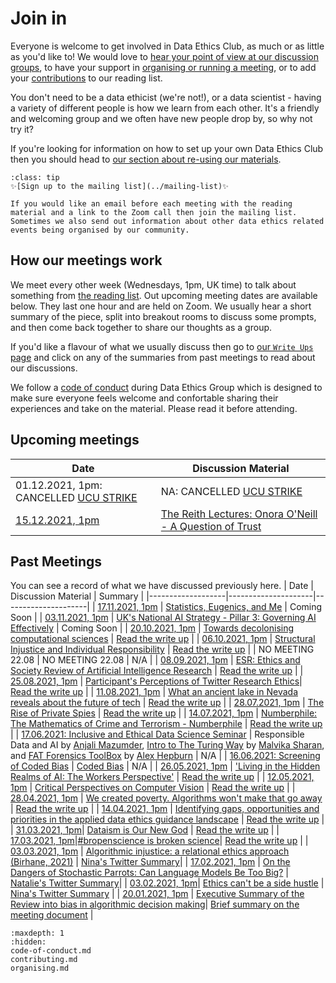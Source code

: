 # Join in

Everyone is welcome to get involved in Data Ethics Club, as much or as little as you'd like to! We would love to [hear your point of view at our discussion groups](#upcoming-meetings), to have your support in [organising or running a meeting](organising), or to add your [contributions](contributing) to our reading list.  

You don't need to be a data ethicist (we're not!), or a data scientist - having a variety of different people is how we learn from each other. It's a friendly and welcoming group and we often have new people drop by, so why not try it?  

If you're looking for information on how to set up your own Data Ethics Club then you should head to [our section about re-using our materials](../how_to/reuse_dec). 

```{admonition} Stay up to date
:class: tip
✨[Sign up to the mailing list](../mailing-list)✨  

If you would like an email before each meeting with the reading material and a link to the Zoom call then join the mailing list.
Sometimes we also send out information about other data ethics related events being organised by our community. 

```

## How our meetings work

We meet every other week (Wednesdays, 1pm, UK time) to talk about something from [the reading list](../reading-list).
Out upcoming meeting dates are available below. They last one hour and are held on Zoom. 
We usually hear a short summary of the piece, split into breakout rooms to discuss some prompts, and then come back together to share our thoughts as a group. 

If you'd like a flavour of what we usually discuss then go to [our `Write Ups` page](../write_ups/write-ups) and click on any of the summaries from past meetings to read about our discussions.

We follow a [code of conduct](code-of-conduct) during Data Ethics Group which is designed to make sure everyone feels welcome and confortable sharing their experiences and take on the material. 
Please read it before attending.


## Upcoming meetings

| Date                                      | Discussion Material |
|--------------------------------------------------------|---------------------|
| 01.12.2021, 1pm: CANCELLED  [UCU STRIKE](https://www.ucu.org.uk/article/11872/Universities-to-be-hit-with-three-days-of-strikes-in-December) | NA: CANCELLED [UCU STRIKE](https://www.ucu.org.uk/article/11872/Universities-to-be-hit-with-three-days-of-strikes-in-December) |
| [15.12.2021, 1pm](meetings/2021/12-december/15-12-21_meeting) | [The Reith Lectures: Onora O'Neill - A Question of Trust](https://www.bbc.co.uk/programmes/p00ghvd8)|

## Past Meetings

You can see a record of what we have discussed previously here.
| Date | Discussion Material | Summary |
|-------------------|---------------------|---------------------|
| [17.11.2021, 1pm](meetings/2021/11-november/17-11-21_meeting) | [Statistics, Eugenics, and Me](https://towardsdatascience.com/statistics-eugenics-and-me-29eaf43efac7) | Coming Soon |
| [03.11.2021, 1pm](meetings/2021/11-november/03-11-2021_meeting) | [UK's National AI Strategy - Pillar 3: Governing AI Effectively](https://www.gov.uk/government/publications/national-ai-strategy/national-ai-strategy-html-version#pillar-3-governing-ai-effectively) | Coming Soon |
| [20.10.2021, 1pm](meetings/2021/10-october/20-10-21_meeting) | [Towards decolonising computational sciences](https://arxiv.org/pdf/2009.14258.pdf) | [Read the write up](../write_ups/2021/20-10-21_writeup) |
| [06.10.2021, 1pm](meetings/2021/10-october/06-10-21_meeting) | [Structural Injustice and Individual Responsibility](https://www.abc.net.au/radionational/programs/philosopherszone/structural-injustice-and-individual-responsibility/13486680) | [Read the write up](../write_ups/2021/06-10-21_writeup) |
| NO MEETING 22.08 | NO MEETING 22.08 | N/A |
| [08.09.2021, 1pm](meetings/2021/09-september/08-09-2021_meeting) | [ESR: Ethics and Society Review of Artificial Intelligence Research](https://arxiv.org/pdf/2106.11521.pdf) | [Read the write up](../write_ups/2021/08-09-21_writeup) |
| [25.08.2021, 1pm](meetings/2021/08-august/25-08-2021_meeting.md) | [Participant's Perceptions of Twitter Research Ethics](https://journals.sagepub.com/doi/10.1177/2056305118763366)| [Read the write up](../write_ups/2021/25-08-21_writeup) |
| [11.08.2021, 1pm](meetings/2021/08-august/11-08-2021_meeting.md) | [What an ancient lake in Nevada reveals about the future of tech](https://www.fastcompany.com/90618225/what-an-ancient-lake-in-nevada-reveals-about-the-future-of-tech) | [Read the write up](../write_ups/2021/11-08-21_writeup) |
| [28.07.2021, 1pm](meetings/2021/07-july/28-07-2021_meeting.md) | [The Rise of Private Spies](https://newrepublic.com/article/161913/we-are-bellingcat-spooked-private-investigators) |  [Read the write up](../write_ups/2021/28-07-21_writeup) |
| [14.07.2021, 1pm](meetings/2021/07-july/14-07-2021_meeting) | [Numberphile: The Mathematics of Crime and Terrorism - Numberphile](https://www.youtube.com/watch?v=lCjspXB5F4A) |  [Read the write up](../write_ups/2021/14-07-21_writeup) |
| [17.06.2021: Inclusive and Ethical Data Science Seminar](https://www.eventbrite.co.uk/e/inclusive-and-ethical-data-science-tickets-154266849299#) | Responsible Data and AI by [Anjali Mazumder](https://www.turing.ac.uk/people/researchers/anjali-mazumder),  [Intro to The Turing Way](https://zenodo.org/record/4969380) by [Malvika Sharan](https://malvikasharan.github.io/), and [FAT Forensics ToolBox](https://fat-forensics.org/index.html) by [Alex Hepburn](https://research-information.bris.ac.uk/en/persons/alex-hepburn) | N/A |
| [16.06.2021: Screening of Coded Bias](https://www.eventbrite.co.uk/e/special-edition-of-data-ethics-club-coded-bias-screening-tickets-155911949839#) | [Coded Bias](https://en.wikipedia.org/wiki/Coded_Bias) | N/A |
| [26.05.2021, 1pm](meetings/2021/05-may/26-05-2021_meeting)   |         ['Living in the Hidden Realms of AI: The Workers Perspective'](https://news.techworkerscoalition.org/2021/03/09/issue-5/)            | [Read the write up](../write_ups/2021/26-05-21_writeup) |
| [12.05.2021, 1pm](meetings/2021/05-may/12-05-2021_meeting)  | [Critical Perspectives on Computer Vision](https://slideslive.com/38923500/critical-perspectives-on-computer-vision) | [Read the write up](../write_ups/2021/12-05-21_writeup) |
| [28.04.2021, 1pm](meetings/2021/04-april/28-04-21_meeting)                                        | [We created poverty. Algorithms won't make that go away](https://www.theguardian.com/commentisfree/2018/may/13/we-created-poverty-algorithms-wont-make-that-go-away)                    | [Read the write up](../write_ups/2021/28-04-21_writeup) |
| [14.04.2021, 1pm](meetings/2021/04-april/14-04-21_meeting) |  [Identifying gaps, opportunities and priorities in the applied data ethics guidance landscape](https://uksa.statisticsauthority.gov.uk/publication/identifying-gaps-opportunities-and-priorities-in-the-applied-data-ethics-guidance-landscape/)  | [Read the write up](../write_ups/2021/14-04-21_writeup) |
| [31.03.2021, 1pm](meetings/2021/03-march/31-03-21_meeting)| [Dataism is Our New God](https://onlinelibrary.wiley.com/doi/epdf/10.1111/npqu.12080)        | [Read the write up](../write_ups/2021/31-03-21_writeup) |
| [17.03.2021, 1pm](meetings/2021/03-march/17-03-21_meeting)|[#bropenscience is broken science](https://thepsychologist.bps.org.uk/volume-33/november-2020/bropenscience-broken-science)| [Read the write up](../write_ups/2021/17-03-21_writeup) |
| [03.03.2021, 1pm](meetings/2021/03-march/03-03-21_meeting) | [Algorithmic injustice: a relational ethics approach (Birhane, 2021)](https://www.sciencedirect.com/science/article/pii/S2666389921000155) | [Nina's Twitter Summary](https://twitter.com/ninadicara/status/1367117597397893122?s=20)|
| [17.02.2021, 1pm](meetings/2021/02-feb/17-02-21_meeting) | [On the Dangers of Stochastic Parrots: Can Language Models Be Too Big?](http://faculty.washington.edu/ebender/papers/Stochastic_Parrots.pdf) | [Natalie's Twitter Summary](https://twitter.com/StatalieT/status/1362045192543600641?s=20)|
| [03.02.2021, 1pm](meetings/2021/02-feb/03-02-21_meeting)| [Ethics can't be a side hustle](https://deardesignstudent.com/ethics-cant-be-a-side-hustle-b9e78c090aee) | [Nina's Twitter Summary](https://twitter.com/ninadicara/status/1356976821498175491?s=20) |
| [20.01.2021, 1pm](meetings/2021/01-jan/20-01-21_meeting)   | [Executive Summary of the Review into bias in algorithmic decision making](https://www.gov.uk/government/publications/cdei-publishes-review-into-bias-in-algorithmic-decision-making/main-report-cdei-review-into-bias-in-algorithmic-decision-making#executive-summary)| [Brief summary on the meeting document](meetings/2021/01-jan/20-01-21_meeting) |

```{toctree}
:maxdepth: 1
:hidden:
code-of-conduct.md
contributing.md
organising.md

